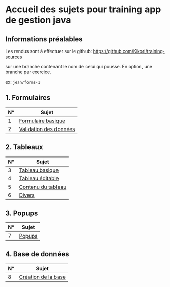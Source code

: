 # Accueil des sujets pour training app de gestion java

## Informations préalables
Les rendus sont à effectuer sur le github:
https://github.com/Kikori/training-sources

sur une branche contenant le nom de celui qui pousse. En option, une branche par exercice.

ex: `jean/forms-1`

## 1. Formulaires

|N°  | Sujet |
|--|--|
| 1 | [Formulaire basique](forms/login.md) |
| 2 | [Validation des données](forms/signin.md)|

## 2. Tableaux

|N°  | Sujet |
|--|--|
| 3 | [Tableau basique](tableaux/tableau-basique.md) |
| 4 | [Tableau éditable](tableaux/editable.md)|
| 5 | [Contenu du tableau](tableaux/ajout-suppression.md)|
| 6 | [Divers](tableaux/divers.md)|

## 3. Popups
|N°  | Sujet |
|--|--|
| 7 | [Popups](popups/popups.md) |

## 4. Base de données
|N°  | Sujet |
|--|--|
| 8 | [Création de la base](database/creation.md) |
